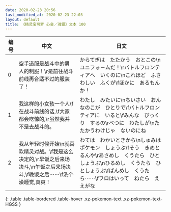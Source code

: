 ```yaml
---
date: 2020-02-23 20:56
last_modified_at: 2020-02-23 22:03
layout: default
title: 《精灵宝可梦 心金／魂银》文本 100
---
```

| 编号 | 中文 | 日文 |
| ---- | ---- | ---- |
| 0 | 空手道服是战斗中的男人的制服！\r是前往战斗前线再合适不过的服装了！ | からてぎは　たたかう　おとこの\nユニフォ－ムだ！\rバトルフロンティアへ　いくのに\nこれほど　ふさわしい　ふくが\fほかに　あるもんか！ |
| 1 | 我这样的小女孩一个人\f在战斗前线的话,\f大家都会吃惊的,\r虽然我并不是去战斗的。 | わたし　みたいに\nちいさい　おんなのこが　ひとりで\fバトルフロンティアに　いると\fみんな　びっくり　するの\rべつに　わたしが\nたたかうわけじゃ　ないのにね |
| 2 | 我从年轻时候开始\n就喜欢精灵对战。\f我是这么决定的,\r早饭之后来场决斗,\n午饭之后来场决斗,\f晚饭之后⋯⋯\f洗个澡睡觉,真爽！ | わては　わかいときから\nしゅみは　ポケモン　しょうぶ\fそう　きめとるんや\rあさめし　くうたら　ひとしょうぶ\nひるめし　くうたら　ひとしょうぶ\fばんめし　くうたら⋯⋯\fフロはいって　ねたら　ええがな |
{: .table .table-bordered .table-hover .xz-pokemon-text .xz-pokemon-text-HGSS }
